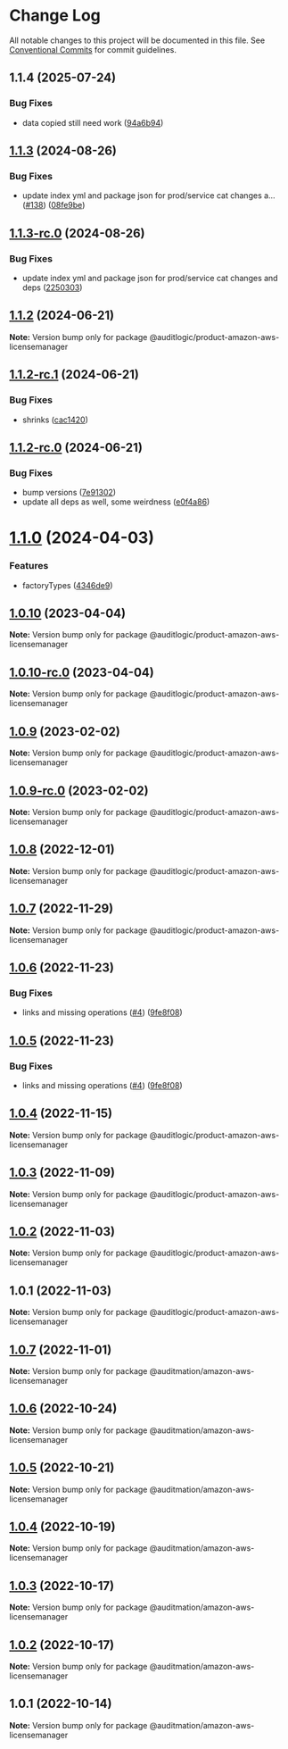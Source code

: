 # Change Log

All notable changes to this project will be documented in this file.
See [Conventional Commits](https://conventionalcommits.org) for commit guidelines.

## 1.1.4 (2025-07-24)


### Bug Fixes

* data copied still need work ([94a6b94](https://github.com/zerobias-org/product/commit/94a6b942fb0516367548599d739529536132755a))





## [1.1.3](https://github.com/auditlogic/product/compare/@auditlogic/product-amazon-aws-licensemanager@1.1.2...@auditlogic/product-amazon-aws-licensemanager@1.1.3) (2024-08-26)


### Bug Fixes

* update index yml and package json for prod/service cat changes a… ([#138](https://github.com/auditlogic/product/issues/138)) ([08fe9be](https://github.com/auditlogic/product/commit/08fe9beb1c8457462a19bc69caa02e6212d97e1a))





## [1.1.3-rc.0](https://github.com/auditlogic/product/compare/@auditlogic/product-amazon-aws-licensemanager@1.1.2...@auditlogic/product-amazon-aws-licensemanager@1.1.3-rc.0) (2024-08-26)


### Bug Fixes

* update index yml and package json for prod/service cat changes and deps ([2250303](https://github.com/auditlogic/product/commit/225030363a363608240135b7ebed386b28f01e4b))





## [1.1.2](https://github.com/auditlogic/product/compare/@auditlogic/product-amazon-aws-licensemanager@1.1.2-rc.1...@auditlogic/product-amazon-aws-licensemanager@1.1.2) (2024-06-21)

**Note:** Version bump only for package @auditlogic/product-amazon-aws-licensemanager





## [1.1.2-rc.1](https://github.com/auditlogic/product/compare/@auditlogic/product-amazon-aws-licensemanager@1.1.2-rc.0...@auditlogic/product-amazon-aws-licensemanager@1.1.2-rc.1) (2024-06-21)


### Bug Fixes

* shrinks ([cac1420](https://github.com/auditlogic/product/commit/cac14200fefcd8183ab69fe89a47bd3f70f563e9))





## [1.1.2-rc.0](https://github.com/auditlogic/product/compare/@auditlogic/product-amazon-aws-licensemanager@1.1.0...@auditlogic/product-amazon-aws-licensemanager@1.1.2-rc.0) (2024-06-21)


### Bug Fixes

* bump versions ([7e91302](https://github.com/auditlogic/product/commit/7e913023b8b312150ed7762c32fbbe616be71de5))
* update all deps as well, some weirdness ([e0f4a86](https://github.com/auditlogic/product/commit/e0f4a864714e2d3de6bbf3da014d5312fe53be2f))





# [1.1.0](https://github.com/auditlogic/product/compare/@auditlogic/product-amazon-aws-licensemanager@1.0.10...@auditlogic/product-amazon-aws-licensemanager@1.1.0) (2024-04-03)


### Features

* factoryTypes ([4346de9](https://github.com/auditlogic/product/commit/4346de92693aee892fccf725338ffc7b80ab182b))





## [1.0.10](https://github.com/auditlogic/product/compare/@auditlogic/product-amazon-aws-licensemanager@1.0.9...@auditlogic/product-amazon-aws-licensemanager@1.0.10) (2023-04-04)

**Note:** Version bump only for package @auditlogic/product-amazon-aws-licensemanager





## [1.0.10-rc.0](https://github.com/auditlogic/product/compare/@auditlogic/product-amazon-aws-licensemanager@1.0.9...@auditlogic/product-amazon-aws-licensemanager@1.0.10-rc.0) (2023-04-04)

**Note:** Version bump only for package @auditlogic/product-amazon-aws-licensemanager





## [1.0.9](https://github.com/auditlogic/product/compare/@auditlogic/product-amazon-aws-licensemanager@1.0.8...@auditlogic/product-amazon-aws-licensemanager@1.0.9) (2023-02-02)

**Note:** Version bump only for package @auditlogic/product-amazon-aws-licensemanager





## [1.0.9-rc.0](https://github.com/auditlogic/product/compare/@auditlogic/product-amazon-aws-licensemanager@1.0.8...@auditlogic/product-amazon-aws-licensemanager@1.0.9-rc.0) (2023-02-02)

**Note:** Version bump only for package @auditlogic/product-amazon-aws-licensemanager





## [1.0.8](https://github.com/auditlogic/product/compare/@auditlogic/product-amazon-aws-licensemanager@1.0.7...@auditlogic/product-amazon-aws-licensemanager@1.0.8) (2022-12-01)

**Note:** Version bump only for package @auditlogic/product-amazon-aws-licensemanager





## [1.0.7](https://github.com/auditlogic/product/compare/@auditlogic/product-amazon-aws-licensemanager@1.0.6...@auditlogic/product-amazon-aws-licensemanager@1.0.7) (2022-11-29)

**Note:** Version bump only for package @auditlogic/product-amazon-aws-licensemanager





## [1.0.6](https://github.com/auditlogic/product/compare/@auditlogic/product-amazon-aws-licensemanager@1.0.4...@auditlogic/product-amazon-aws-licensemanager@1.0.6) (2022-11-23)


### Bug Fixes

* links and missing operations ([#4](https://github.com/auditlogic/product/issues/4)) ([9fe8f08](https://github.com/auditlogic/product/commit/9fe8f08fe7c57fdb79f991ac35bd6ac2e7dcad38))





## [1.0.5](https://github.com/auditlogic/product/compare/@auditlogic/product-amazon-aws-licensemanager@1.0.4...@auditlogic/product-amazon-aws-licensemanager@1.0.5) (2022-11-23)


### Bug Fixes

* links and missing operations ([#4](https://github.com/auditlogic/product/issues/4)) ([9fe8f08](https://github.com/auditlogic/product/commit/9fe8f08fe7c57fdb79f991ac35bd6ac2e7dcad38))





## [1.0.4](https://github.com/auditlogic/product/compare/@auditlogic/product-amazon-aws-licensemanager@1.0.3...@auditlogic/product-amazon-aws-licensemanager@1.0.4) (2022-11-15)

**Note:** Version bump only for package @auditlogic/product-amazon-aws-licensemanager





## [1.0.3](https://github.com/auditlogic/product/compare/@auditlogic/product-amazon-aws-licensemanager@1.0.2...@auditlogic/product-amazon-aws-licensemanager@1.0.3) (2022-11-09)

**Note:** Version bump only for package @auditlogic/product-amazon-aws-licensemanager





## [1.0.2](https://github.com/auditlogic/product/compare/@auditlogic/product-amazon-aws-licensemanager@1.0.1...@auditlogic/product-amazon-aws-licensemanager@1.0.2) (2022-11-03)

**Note:** Version bump only for package @auditlogic/product-amazon-aws-licensemanager





## 1.0.1 (2022-11-03)

**Note:** Version bump only for package @auditlogic/product-amazon-aws-licensemanager





## [1.0.7](https://github.com/auditmation/store-content/compare/@auditmation/amazon-aws-licensemanager@1.0.6...@auditmation/amazon-aws-licensemanager@1.0.7) (2022-11-01)

**Note:** Version bump only for package @auditmation/amazon-aws-licensemanager





## [1.0.6](https://github.com/auditmation/store-content/compare/@auditmation/amazon-aws-licensemanager@1.0.5...@auditmation/amazon-aws-licensemanager@1.0.6) (2022-10-24)

**Note:** Version bump only for package @auditmation/amazon-aws-licensemanager





## [1.0.5](https://github.com/auditmation/store-content/compare/@auditmation/amazon-aws-licensemanager@1.0.4...@auditmation/amazon-aws-licensemanager@1.0.5) (2022-10-21)

**Note:** Version bump only for package @auditmation/amazon-aws-licensemanager





## [1.0.4](https://github.com/auditmation/store-content/compare/@auditmation/amazon-aws-licensemanager@1.0.3...@auditmation/amazon-aws-licensemanager@1.0.4) (2022-10-19)

**Note:** Version bump only for package @auditmation/amazon-aws-licensemanager





## [1.0.3](https://github.com/auditmation/store-content/compare/@auditmation/amazon-aws-licensemanager@1.0.2...@auditmation/amazon-aws-licensemanager@1.0.3) (2022-10-17)

**Note:** Version bump only for package @auditmation/amazon-aws-licensemanager





## [1.0.2](https://github.com/auditmation/store-content/compare/@auditmation/amazon-aws-licensemanager@1.0.1...@auditmation/amazon-aws-licensemanager@1.0.2) (2022-10-17)

**Note:** Version bump only for package @auditmation/amazon-aws-licensemanager





## 1.0.1 (2022-10-14)

**Note:** Version bump only for package @auditmation/amazon-aws-licensemanager
